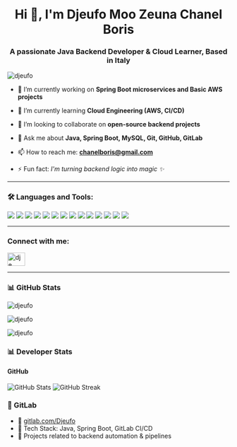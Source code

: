<h1 align="center">Hi 👋, I'm Djeufo Moo Zeuna Chanel Boris</h1>
<h3 align="center">A passionate Java Backend Developer & Cloud Learner, Based in Italy</h3>

<p align="left"> <img src="https://komarev.com/ghpvc/?username=djeufo&label=Profile%20views&color=0e75b6&style=flat" alt="djeufo" /> </p>

- 🔭 I’m currently working on **Spring Boot microservices and Basic AWS projects**

- 🌱 I’m currently learning **Cloud Engineering (AWS, CI/CD)**

- 👯 I’m looking to collaborate on **open-source backend projects**

- 💬 Ask me about **Java, Spring Boot, MySQL, Git, GitHub, GitLab**

- 📫 How to reach me: **chanelboris@gmail.com**

- ⚡ Fun fact: *I'm turning backend logic into magic ✨*

---

### 🛠 Languages and Tools:

<p align="left">
  <img src="https://img.shields.io/badge/Java-ED8B00?style=for-the-badge&logo=java&logoColor=white"/>
  <img src="https://img.shields.io/badge/SpringBoot-6DB33F?style=for-the-badge&logo=springboot&logoColor=white"/>
  <img src="https://img.shields.io/badge/MySQL-00000F?style=for-the-badge&logo=mysql&logoColor=white"/>
  <img src="https://img.shields.io/badge/Git-F05032?style=for-the-badge&logo=git&logoColor=white"/>
  <img src="https://img.shields.io/badge/GitHub-181717?style=for-the-badge&logo=github&logoColor=white"/>
  <img src="https://img.shields.io/badge/GitLab-FC6D26?style=for-the-badge&logo=gitlab&logoColor=white"/>
  <img src="https://img.shields.io/badge/AWS-232F3E?style=for-the-badge&logo=amazonaws&logoColor=white"/>
  <img src="https://img.shields.io/badge/Postman-FF6C37?style=for-the-badge&logo=postman&logoColor=white"/>
  <img src="https://img.shields.io/badge/DBeaver-372923?style=for-the-badge&logo=data&logoColor=white"/>
  <img src="https://img.shields.io/badge/IntelliJIDEA-000000?style=for-the-badge&logo=intellijidea&logoColor=white"/>
  <img src="https://img.shields.io/badge/VSCode-007ACC?style=for-the-badge&logo=visualstudiocode&logoColor=white"/>
  <img src="https://img.shields.io/badge/Linux-FCC624?style=for-the-badge&logo=linux&logoColor=black"/>
  <img src="https://img.shields.io/badge/Windows-0078D6?style=for-the-badge&logo=windows&logoColor=white"/>
<img src="https://img.shields.io/badge/macOS-0078D6?style=for-the-badge&logo=apple&logoColor=white"/>
    

</p>

---

<h3 align="left">Connect with me:</h3>

<p align="left">

<a href="https://www.linkedin.com/in/djeufo-moo-zeuna-chanel-boris-2552311b0?utm_source=share&utm_campaign=share_via&utm_content=profile&utm_medium=android_app" target="blank"><img align="center" src="https://raw.githubusercontent.com/rahuldkjain/github-profile-readme-generator/master/src/images/icons/Social/linked-in-alt.svg" alt="dje" height="30" width="40" /></a>

<!--

<a href="https://fb.com/dj" target="blank"><img align="center" src="https://raw.githubusercontent.com/rahuldkjain/github-profile-readme-generator/master/src/images/icons/Social/facebook.svg" alt="dj" height="30" width="40" /></a>
<a href="https://instagram.com/dje" target="blank"><img align="center" src="https://raw.githubusercontent.com/rahuldkjain/github-profile-readme-generator/master/src/images/icons/Social/instagram.svg" alt="dje" height="30" width="40" /></a>
<a href="https://www.leetcode.com/dje" target="blank"><img align="center" src="https://raw.githubusercontent.com/rahuldkjain/github-profile-readme-generator/master/src/images/icons/Social/leet-code.svg" alt="dje" height="30" width="40" /></a>
<a href="https://discord.gg/dje" target="blank"><img align="center" src="https://raw.githubusercontent.com/rahuldkjain/github-profile-readme-generator/master/src/images/icons/Social/discord.svg" alt="dje" height="30" width="40" /></a>
</p>


-->

---


### 📊 GitHub Stats

<p align="left">
  <img src="https://github-readme-stats.vercel.app/api?username=djeufo&show_icons=true&locale=en" alt="djeufo" />
</p>

<p align="left">
  <img src="https://github-readme-streak-stats.herokuapp.com/?user=djeufo&" alt="djeufo" />
</p>

<p align="left">
  <img src="https://github-readme-stats.vercel.app/api/top-langs?username=djeufo&show_icons=true&locale=en&layout=compact" alt="djeufo" />
</p>

### 📊 Developer Stats

#### GitHub
![GitHub Stats](https://github-readme-stats.vercel.app/api?username=djeufo&show_icons=true&locale=en)
![GitHub Streak](https://github-readme-streak-stats.herokuapp.com/?user=djeufo)


### 🦊 GitLab
- 🔗 [gitlab.com/Djeufo](https://gitlab.com/Djeufo)
- 🧰 Tech Stack: Java, Spring Boot, GitLab CI/CD
- 🧪 Projects related to backend automation & pipelines


